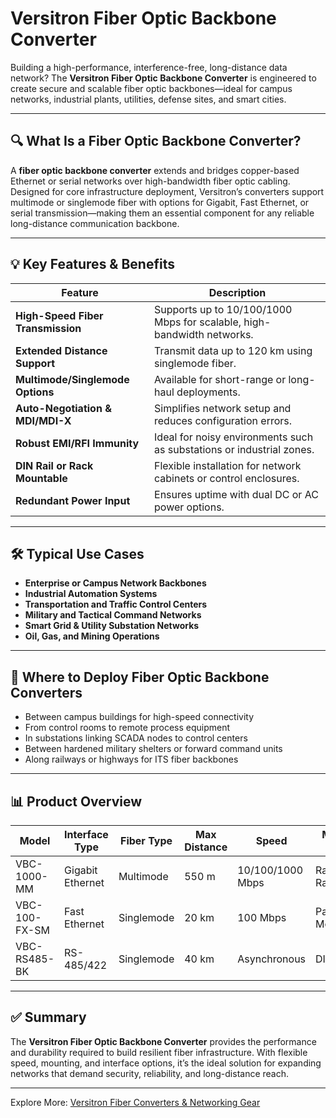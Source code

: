 # Versitron Fiber Optic Backbone Converter

Building a high-performance, interference-free, long-distance data network? The **Versitron Fiber Optic Backbone Converter** is engineered to create secure and scalable fiber optic backbones—ideal for campus networks, industrial plants, utilities, defense sites, and smart cities.

---

## 🔍 What Is a Fiber Optic Backbone Converter?

A **fiber optic backbone converter** extends and bridges copper-based Ethernet or serial networks over high-bandwidth fiber optic cabling. Designed for core infrastructure deployment, Versitron’s converters support multimode or singlemode fiber with options for Gigabit, Fast Ethernet, or serial transmission—making them an essential component for any reliable long-distance communication backbone.

---

## 💡 Key Features & Benefits

| Feature                          | Description                                                                  |
|----------------------------------|------------------------------------------------------------------------------|
| **High-Speed Fiber Transmission**| Supports up to 10/100/1000 Mbps for scalable, high-bandwidth networks.        |
| **Extended Distance Support**    | Transmit data up to 120 km using singlemode fiber.                            |
| **Multimode/Singlemode Options** | Available for short-range or long-haul deployments.                           |
| **Auto-Negotiation & MDI/MDI-X** | Simplifies network setup and reduces configuration errors.                    |
| **Robust EMI/RFI Immunity**      | Ideal for noisy environments such as substations or industrial zones.         |
| **DIN Rail or Rack Mountable**   | Flexible installation for network cabinets or control enclosures.             |
| **Redundant Power Input**        | Ensures uptime with dual DC or AC power options.                              |

---

## 🛠️ Typical Use Cases

- **Enterprise or Campus Network Backbones**  
- **Industrial Automation Systems**  
- **Transportation and Traffic Control Centers**  
- **Military and Tactical Command Networks**  
- **Smart Grid & Utility Substation Networks**  
- **Oil, Gas, and Mining Operations**

---

## 🛒 Where to Deploy Fiber Optic Backbone Converters

- Between campus buildings for high-speed connectivity  
- From control rooms to remote process equipment  
- In substations linking SCADA nodes to control centers  
- Between hardened military shelters or forward command units  
- Along railways or highways for ITS fiber backbones

---

## 📊 Product Overview

| Model               | Interface Type   | Fiber Type   | Max Distance | Speed          | Mount Type     | Application                          |
|---------------------|------------------|--------------|--------------|----------------|----------------|--------------------------------------|
| VBC-1000-MM         | Gigabit Ethernet | Multimode    | 550 m        | 10/100/1000 Mbps| Rack/DIN Rail  | Campus network aggregation           |
| VBC-100-FX-SM       | Fast Ethernet    | Singlemode   | 20 km        | 100 Mbps        | Panel Mount    | Industrial field cabinet connection  |
| VBC-RS485-BK        | RS-485/422       | Singlemode   | 40 km        | Asynchronous    | DIN Rail       | Utility grid communication backbone  |

---

## ✅ Summary

The **Versitron Fiber Optic Backbone Converter** provides the performance and durability required to build resilient fiber infrastructure. With flexible speed, mounting, and interface options, it’s the ideal solution for expanding networks that demand security, reliability, and long-distance reach.

---

Explore More: [Versitron Fiber Converters & Networking Gear](https://www.versitron.com/collections/fom-ii-serial-data-to-fiber-converters)
